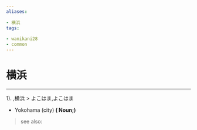 ```yaml
---
aliases:
    
- 横浜
tags:
    
- wanikani28
- common
---
```


# 横浜
---
1).
,横浜 > よこはま,よこはま

- Yokohama (city)
**( Noun;)**
> see also: 
            